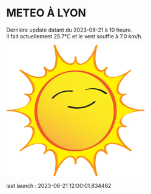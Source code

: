 # METEO À LYON

Dernière update datant du 2023-06-21 à 10 heure.  
Il fait actuellement 25.7°C et le vent souffle à 7.0 km/h.      

![](./.github/sun.png)

last launch : 2023-06-21 12:00:01.834482

